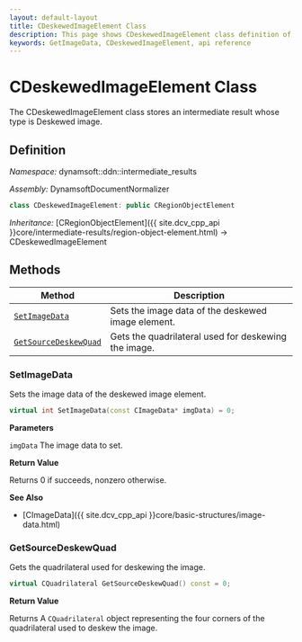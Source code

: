 ```yaml
---
layout: default-layout
title: CDeskewedImageElement Class
description: This page shows CDeskewedImageElement class definition of Dynamsoft Document Normalizer SDK C++ Edition.
keywords: GetImageData, CDeskewedImageElement, api reference
---
```


# CDeskewedImageElement Class

The CDeskewedImageElement class stores an intermediate result whose type is Deskewed image.

## Definition

*Namespace:* dynamsoft::ddn::intermediate_results

*Assembly:* DynamsoftDocumentNormalizer

```cpp
class CDeskewedImageElement: public CRegionObjectElement
```

*Inheritance:* [CRegionObjectElement]({{ site.dcv_cpp_api }}core/intermediate-results/region-object-element.html) -> CDeskewedImageElement

## Methods

| Method | Description |
|--------|-------------|
| [`SetImageData`](#setimagedata) | Sets the image data of the deskewed image element. |
| [`GetSourceDeskewQuad`](#getsourcedeskewquad) | Gets the quadrilateral used for deskewing the image. |

### SetImageData

Sets the image data of the deskewed image element.

```cpp
virtual int SetImageData(const CImageData* imgData) = 0;
```

**Parameters**

`imgData`  The image data to set.

**Return Value**

Returns 0 if succeeds, nonzero otherwise. 

**See Also**

* [CImageData]({{ site.dcv_cpp_api }}core/basic-structures/image-data.html)

### GetSourceDeskewQuad

Gets the quadrilateral used for deskewing the image.

```cpp
virtual CQuadrilateral GetSourceDeskewQuad() const = 0;
```

**Return Value**

Returns A `CQuadrilateral` object representing the four corners of the quadrilateral used to deskew the image.
